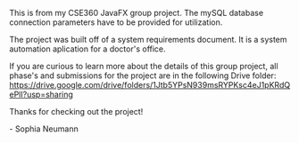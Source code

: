 This is from my CSE360 JavaFX group project. The mySQL database connection parameters have to be provided for utilization. 

The project was built off of a system requirements document. It is a system automation aplication for a doctor's office. 

If you are curious to learn more about the details of this group project, all phase's and submissions for the project are in the following Drive folder: 
https://drive.google.com/drive/folders/1Jtb5YPsN939msRYPKsc4eJ1pKRdQePlI?usp=sharing

Thanks for checking out the project!

\- Sophia Neumann
